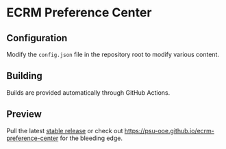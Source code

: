 # ECRM Preference Center
## Configuration
Modify the `config.json` file in the repository root to modify various content.

## Building
Builds are provided automatically through GitHub Actions.

## Preview
Pull the latest [stable release](https://github.com/PSU-OOE/ecrm-preference-center/releases) or check out https://psu-ooe.github.io/ecrm-preference-center for the bleeding edge.